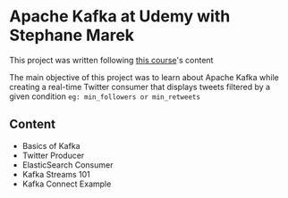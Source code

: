 # Apache Kafka at Udemy with Stephane Marek

This project was written following [this course](https://www.udemy.com/course/apache-kafka/)'s content

The main objective of this project was to learn about Apache Kafka while creating a real-time Twitter consumer that displays tweets filtered by a given condition `eg: min_followers or min_retweets`

## Content
- Basics of Kafka
- Twitter Producer
- ElasticSearch Consumer
- Kafka Streams 101
- Kafka Connect Example

